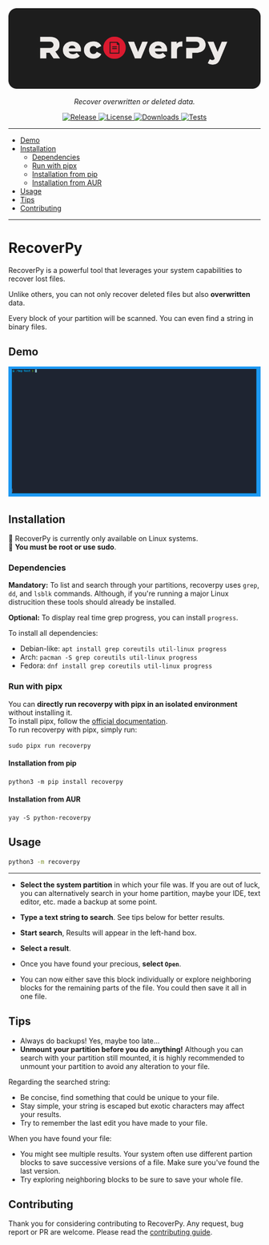 <div align="center">
    <img src="docs/assets/logo.png" alt="RecoverPy">
</div>

<p align="center">
    <em>Recover overwritten or deleted data.</em>
</p>

<p align="center">
<a href="https://img.shields.io/github/v/release/Shreejit2003/recoverpy" target="_blank">
    <img src="https://img.shields.io/github/v/release/Shreejit2003/recoverpy" alt="Release">
</a>
<a href="https://github.com/Shreejit2003/recoverpy/blob/main/LICENSE" target="_blank">
    <img src="https://img.shields.io/github/license/Shreejit2003/recoverpy" alt="License">
</a>
<a href="https://pepy.tech/project/recoverpy" target="_blank">
    <img src="https://static.pepy.tech/personalized-badge/recoverpy?period=total&units=abbreviation&left_color=grey&right_color=red&left_text=downloads" alt="Downloads">
</a>

<a href="#" target="_blank">
    <img src="https://github.com/Shrejit2003/recoverpy/actions/workflows/pytest.yml/badge.svg?branch=main" alt="Tests">
</a>
</p>

---

<!--ts-->
   * [Demo](#Demo)
   * [Installation](#Installation)
      * [Dependencies](#dependencies)
      * [Run with pipx](#run-with-pipx)
      * [Installation from pip](#installation-from-pip)
      * [Installation from AUR](#installation-from-aur)
   * [Usage](#Usage)
   * [Tips](#Tips)
   * [Contributing](#Contributing)
<!--te-->

---

# RecoverPy

RecoverPy is a powerful tool that leverages your system capabilities to recover lost files.

Unlike others, you can not only recover deleted files but also **overwritten** data.

Every block of your partition will be scanned. You can even find a string in binary files.
## Demo

<p align="center">
    <img src="docs/assets/demo.gif">
</p>

## Installation

:penguin: RecoverPy is currently only available on Linux systems.  
:red_circle: **You must be root or use sudo**.

### Dependencies

**Mandatory:** To list and search through your partitions, recoverpy uses `grep`, `dd`, and `lsblk` commands. Although, if you're running a major Linux distrucition these tools should already be installed.

**Optional:** To display real time grep progress, you can install `progress`.

To install all dependencies:
- Debian-like: `apt install grep coreutils util-linux progress`
- Arch: `pacman -S grep coreutils util-linux progress`
- Fedora: `dnf install grep coreutils util-linux progress`


### Run with pipx

You can **directly run recoverpy with pipx in an isolated environment** without installing it.  
To install pipx, follow the [official documentation](https://pipxproject.github.io/pipx/installation/).  
To run recoverpy with pipx, simply run:  

`sudo pipx run recoverpy`

#### Installation from pip

`python3 -m pip install recoverpy`

#### Installation from AUR

`yay -S python-recoverpy`

## Usage

```bash
python3 -m recoverpy
```

---

- **Select the system partition** in which your file was. If you are out of luck, you can alternatively search in your home partition, maybe your IDE, text editor, etc. made a backup at some point.

- **Type a text string to search**. See tips below for better results.

- **Start search**, Results will appear in the left-hand box.

- **Select a result**.

- Once you have found your precious, **select `Open`**.

- You can now either save this block individually or explore neighboring blocks for the remaining parts of the file. You could then save it all in one file.

## Tips

- Always do backups! Yes, maybe too late...
- **Unmount your partition before you do anything!** Although you can search with your partition still mounted, it is highly recommended to unmount your partition to avoid any alteration to your file.

Regarding the searched string:

- Be concise, find something that could be unique to your file.
- Stay simple, your string is escaped but exotic characters may affect your results.
- Try to remember the last edit you have made to your file.

When you have found your file:

- You might see multiple results. Your system often use different partion blocks to save successive versions of a file. Make sure you've found the last version.
- Try exploring neighboring blocks to be sure to save your whole file.

## Contributing

Thank you for considering contributing to RecoverPy.
Any request, bug report or PR are welcome. Please read the [contributing guide](CONTRIBUTING.md).
